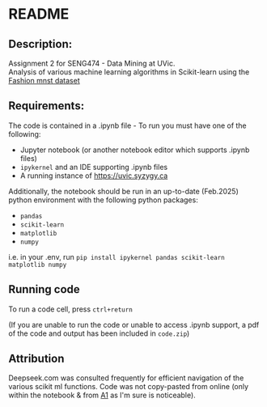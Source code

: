 # README

## Description:
Assignment 2 for SENG474 - Data Mining at UVic.  
Analysis of various machine learning algorithms in Scikit-learn using the [Fashion mnst dataset](https://github.com/zalandoresearch/fashion-mnist)

## Requirements:
The code is contained in a .ipynb file - To run you must have one of the following:
- Jupyter notebook (or another notebook editor which supports .ipynb files)
- `ipykernel` and an IDE supporting .ipynb files
- A running instance of https://uvic.syzygy.ca

Additionally, the notebook should be run in an up-to-date (Feb.2025) python environment with the following python packages:
- `pandas`
- `scikit-learn`
- `matplotlib`
- `numpy`

i.e. in your .env, run `pip install ipykernel pandas scikit-learn matplotlib numpy`

## Running code
To run a code cell, press `ctrl+return`

(If you are unable to run the code or unable to access .ipynb support,
a pdf of the code and output has been included in `code.zip`)

## Attribution
Deepseek.com was consulted frequently for efficient navigation of the various scikit ml functions.
Code was not copy-pasted from online (only within the notebook & from [A1](https://github.com/n4m3name/SKLearn-Trees-Py) as I'm sure is noticeable).

